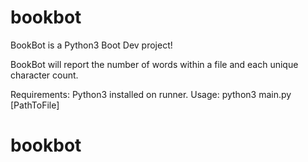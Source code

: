 # bookbot

BookBot is a Python3 Boot Dev project!

BookBot will report the number of words within a file and each unique character count. 

Requirements: Python3 installed on runner.
Usage: python3 main.py [PathToFile]

# bookbot 

